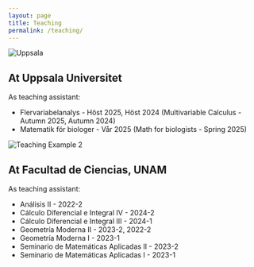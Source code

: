 ```yaml
---
layout: page
title: Teaching
permalink: /teaching/
---
```


<div class="teaching-section">
  <div class="teaching-image-wrapper">
    <img src="{{ '/assets/teaching-image-1.png' | relative_url }}" 
     alt="Uppsala"
     class="teaching-image">
  </div>
  <div class="teaching-content">
    <h2>At Uppsala Universitet</h2>
    <p>As teaching assistant:</p>
    <ul>
      <li>Flervariabelanalys - Höst 2025, Höst 2024 (Multivariable Calculus - Autumn 2025, Autumn 2024)</li>
      <li>Matematik för biologer - Vår 2025 (Math for biologists - Spring 2025)</li>
    </ul>
  </div>
</div>

<div class="teaching-section">
  <div class="teaching-image-wrapper">
    <img src="/assets/teaching-image-2.jpg" alt="Teaching Example 2" class="teaching-image">
  </div>
  <div class="teaching-content">
    <h2>At Facultad de Ciencias, UNAM</h2>
    <p>As teaching assistant:</p>
    <ul>
      <li>Análisis II - 2022-2</li>
      <li>Cálculo Diferencial e Integral IV - 2024-2</li>
      <li>Cálculo Diferencial e Integral III - 2024-1</li>
      <li>Geometría Moderna II - 2023-2, 2022-2</li>
      <li>Geometría Moderna I - 2023-1</li>
      <li>Seminario de Matemáticas Aplicadas II - 2023-2</li>
      <li>Seminario de Matemáticas Aplicadas I - 2023-1</li>
    </ul>
  </div>
</div>
